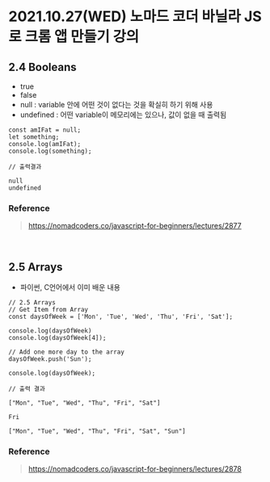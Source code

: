 # 2021.10.27(WED) 노마드 코더 바닐라 JS로 크롬 앱 만들기 강의

## 2.4 Booleans

- true
- false
- null : variable 안에 어떤 것이 없다는 것을 확실히 하기 위해 사용
- undefined : 어떤 variable이 메모리에는 있으나, 값이 없을 때 출력됨

```JS
const amIFat = null;
let something;
console.log(amIFat);
console.log(something);
```
```
// 출력결과

null
undefined
```

### Reference
> https://nomadcoders.co/javascript-for-beginners/lectures/2877

<br>

## 2.5 Arrays

- 파이썬, C언어에서 이미 배운 내용

```JS
// 2.5 Arrays
// Get Item from Array
const daysOfWeek = ['Mon', 'Tue', 'Wed', 'Thu', 'Fri', 'Sat'];

console.log(daysOfWeek)
console.log(daysOfWeek[4]);

// Add one more day to the array
daysOfWeek.push('Sun');

console.log(daysOfWeek);
```
```
// 출력 결과

["Mon", "Tue", "Wed", "Thu", "Fri", "Sat"]

Fri

["Mon", "Tue", "Wed", "Thu", "Fri", "Sat", "Sun"]
```

### Reference
> https://nomadcoders.co/javascript-for-beginners/lectures/2878